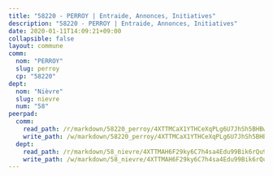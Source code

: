 ```yaml
---
title: "58220 - PERROY | Entraide, Annonces, Initiatives"
description: "58220 - PERROY | Entraide, Annonces, Initiatives"
date: 2020-01-11T14:09:21+09:00
collapsible: false
layout: commune
comm:
  nom: "PERROY"
  slug: perroy
  cp: "58220"
dept:
  nom: "Nièvre"
  slug: nievre
  num: "58"
peerpad:
  comm:
    read_path: /r/markdown/58220_perroy/4XTTMCaX1YTHCeXqPLg6U7JhSh5BHBwci7BQVujTbp1gqZ1Uo
    write_path: /w/markdown/58220_perroy/4XTTMCaX1YTHCeXqPLg6U7JhSh5BHBwci7BQVujTbp1gqZ1Uo-K3TgUyJPmtBLyXMT91RwiE8z6BJrySsT7B91d4baARDYxziLFtomjMhcWdB6zMbJUXE1Hk2exWHra4ieKf1jZszs1kAijGAMSb2GyDkAFHXKBLz2Nafw64dzrgtQCajso6hTBteo
  dept:
    read_path: /r/markdown/58_nievre/4XTTMAH6F29ky6C7h4sa4Edu99Bik6rQu9XbiuBD1DvLw22pb
    write_path: /w/markdown/58_nievre/4XTTMAH6F29ky6C7h4sa4Edu99Bik6rQu9XbiuBD1DvLw22pb-K3TgUtHs3LnA4VP5N1eQxK9UkiWFz8M5ZP7N97wnUEM9Wfw65apM3LnvEX8HhP2Sd27LDh5t4GgmkbGDUaCqpnkD9BJGbaMbkS8idf1DYkYaRo6rACHXiR4PjahH89PiAFqFL3Lf
---
```


